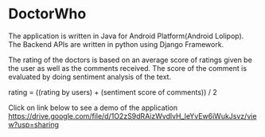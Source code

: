 # DoctorWho

The application is written in Java for Android Platform(Android Lolipop).  
The Backend APIs are written in python using Django Framework.  

The rating of the doctors is based on an average score of ratings given be the user as well as the comments received. The score of the comment is evaluated by doing sentiment analysis of the text.

rating = ((rating by users) + (sentiment score of comments)) / 2


Click on link below to see a demo of the application  
https://drive.google.com/file/d/1O2zS9dRAizWvdlvH_leYvEw6iWukJsvz/view?usp=sharing
